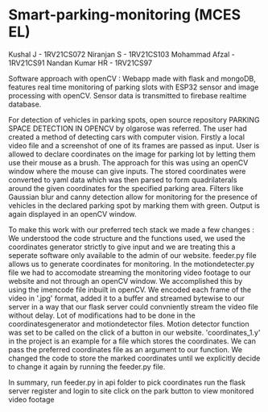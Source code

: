 # Smart-parking-monitoring (MCES EL)
Kushal J - 1RV21CS072
Niranjan S - 1RV21CS103
Mohammad Afzal - 1RV21CS91
Nandan Kumar HR - 1RV21CS97

Software approach with openCV :
Webapp made with flask and mongoDB, features real time monitoring of parking slots with ESP32 sensor and image processing with openCV. Sensor data is transmitted to firebase realtime database.

For detection of vehicles in parking spots, open source repository PARKING SPACE DETECTION IN OPENCV by olgarose was referred. The user had created a method of detecting cars with computer vision. Firstly a local video file and a screenshot of one of its frames are passed as input. User is allowed to declare coordinates on the image for parking lot by letting them use their mouse as a brush. 
The approach for this was using an openCV window where the mouse can give inputs. The stored coordinates were converted to yaml data which was then parsed to form quadrilaterals around the given coordinates for the specified parking area. Filters like Gaussian blur and canny detection allow for monitoring for the presence of vehicles in the declared parking spot by marking them with green.
Output is again displayed in an openCV window.

To make this work with our preferred tech stack we made a few changes :
We understood the code structure and the functions used, we used the coordinates generator strictly to give input and we are treating this a seperate software only available to the admin of our website. feeder.py file allows us to generate coordinates for monitoring. In the motiondetecter.py file we had to accomodate streaming the monitoring video footage to our website and not through an openCV window.
We accomplished this by using the imencode file inbuilt in openCV. We encoded each frame of the video in '.jpg' format, added it to a buffer and streamed bytewise to our server in a way that our flask server could convniently stream the video file without delay. Lot of modifications had to be done in the coordinatesgenerator and motiondetector files. Motion detector  function was set to be called on the click of a button in our website.
'coordinates_1.y' in the project is an example for a file which stores the coordinates. We can pass the preferred coordinates file as an argument to our function. We changed the code to store the marked coordinates until we explicitly decide to change it again by running the feeder.py file.

In summary, run feeder.py in api folder to pick coordinates
run the flask server
register and login to site
click on the park button to view monitored video footage
